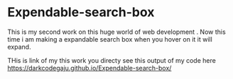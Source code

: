 # Expendable-search-box
This is my second work on this huge world of web development . Now this time i am making a expandable search box when you hover on it it will expand.



THis is link of my this work you directy see this output of my code here 
https://darkcodegaju.github.io/Expendable-search-box/
